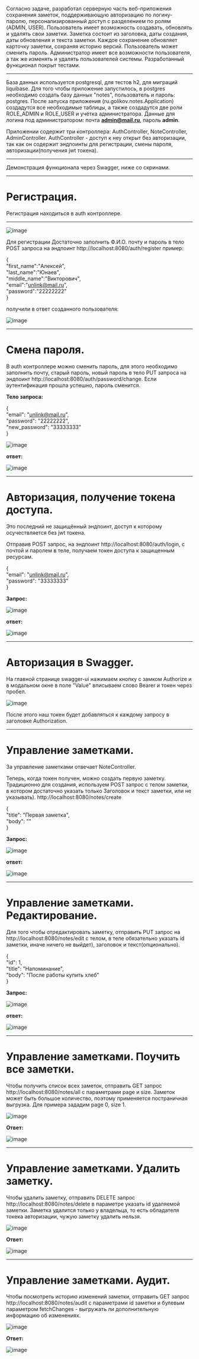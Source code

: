    Согласно задаче, разработал серверную часть веб-приложения сохранения заметок, поддерживающую авторизацию по логину-паролю, персонализированный доступ с
разделением по ролям (ADMIN, USER). Пользователь имеет возможность создавать, обновлять и удалять свои заметки. Заметка состоит из заголовка, даты создания,
даты обновления и текста заметки. Каждое сохранение обновляет карточку заметки, сохраняя историю версий. Пользователь может сменить пароль. Администратор имеет
все возможности пользователя, а так же изменять и удалять пользователей системы. Разработанный функционал покрыт тестами.
____________________________________________
База данных используется postgresql, для тестов h2, для миграций liquibase. Для того чтобы приложение запустилось, в postgres необходимо создать базу данных "notes",
пользователь и пароль: postgres. После запуска приложения (ru.golikov.notes.Application) создадутся все необходимые таблицы, а также создадутся две роли 
ROLE_ADMIN и ROLE_USER и учётка администратора. Данные для логина под администратором: почта <b>admin@mail.ru</b>, пароль <b>admin</b>.

Приложении содержит три контроллера: AuthController, NoteController, AdminController. AuthController - доступ к неу открыт без авторизации, так как он содержит эндпоинты
для регистрации, смены пароля, авторизации(получения jwt токена).
____________________________________________
Демонстрация функционала через Swagger, ниже со скринами. 
____________________________________________
 <b>Регистрация.</b>
 ============================================
 Регистрация находиться в auth контроллере. 
____________________________________________



![image](https://user-images.githubusercontent.com/92391770/205524608-052de309-6507-4623-b3df-0a82c1e92624.png)

Для регистрации Достаточно заполнить Ф.И.О. почту и пароль в тело POST запроса на эндпоинт http://localhost:8080/auth/register пример: 

{<br>
"first_name":"Алексей",<br>
"last_name":"Юнаев",<br>
"middle_name":"Викторович",<br>
"email":"unlink@mail.ru",<br>
"password":"22222222"<br>
}

получили в ответ созданного пользователя:

![image](https://user-images.githubusercontent.com/92391770/205525820-457d188f-c588-4c2d-acdb-51e0aeb6b3ec.png)
____________________________________________

<b>Смена пароля.</b>
============================================
В auth контроллере можно сменить пароль, для этого необходимо заполнить почту, старый пароль, новый пароль в тело PUT запроса на эндпоинт 
http://localhost:8080/auth/password/change. Если аутентификация прошла успешно, пароль сменится. 

<b>Тело запроса:</b> 

{<br>
  "email": "unlink@mail.ru",<br>
  "password": "22222222",<br>
  "new_password": "33333333"<br>
}

![image](https://user-images.githubusercontent.com/92391770/205526735-6a1a4458-fb17-4565-8d6b-8082a478d45e.png)


<b>ответ:</b> 

![image](https://user-images.githubusercontent.com/92391770/205526801-e193a82c-0852-40c6-a310-1fcef2052231.png)
____________________________________________
Авторизация, получение токена доступа.
============================================
Это последний не защищённый эндпоинт, доступ к которому осучествляется без jwt токена.

Отправив POST запрос, на эндпоинт http://localhost:8080/auth/login, с почтой и паролем в теле, получаем токен доступа к защищенным ресурсам.

{<br>
  "email": "unlink@mail.ru",<br>
  "password": "33333333"<br>
}

<b>Запрос:</b>

![image](https://user-images.githubusercontent.com/92391770/205527895-d6b5ac7b-b0c8-4529-a1fc-9132f19c1813.png)

<b>ответ:</b>

![image](https://user-images.githubusercontent.com/92391770/205528094-b9263ba4-e360-42b5-b03b-7b37da8894a0.png)

____________________________________________

Авторизация в Swagger.
============================================
На главной странице swagger-ui нажимаем кнопку с замком Authorize и в модальном окне в поле "Value" вписываем слово Bearer и токен через пробел.

![image](https://user-images.githubusercontent.com/92391770/205529001-cd386412-7a1e-4170-8c50-701949eb768f.png)

После этого наш токен будет добавляться к каждому запросу в заголовке Authorization.

____________________________________________

Управление заметками.
============================================
За управление заметками отвечает NoteController.

Теперь, когда токен получен, можно создать первую заметку. Традиционно для создания, используем POST запрос с телом заметки, в котором достаточно указать только Заголовок и текст заметки, или не указывать). http://localhost:8080/notes/create

{<br>
  "title": "Первая заметка",<br>
  "body": ""<br>
}

<b>Запрос:</b>

![image](https://user-images.githubusercontent.com/92391770/205529625-9698e48d-484e-407f-82aa-80d8dc8971e4.png)

<b>ответ:</b>

![image](https://user-images.githubusercontent.com/92391770/205529676-5630f40f-a840-4fd2-8e8d-16ae0cbaea99.png)

____________________________________________

Управление заметками. Редактирование.
============================================
Для того чтобы отредактировать заметку, отправить PUT запрос на http://localhost:8080/notes/edit с телом, в теле обязательно указать id заметки, иначе ничего не выйдет), заголовок и текст(опционально).

{<br>
  "id": 1,<br>
  "title": "Напоминание",<br>
  "body": "После работы купить хлеб"<br>
}<br>

<b>Запрос:</b>

![image](https://user-images.githubusercontent.com/92391770/205531958-85339765-e928-4db2-82e7-dfdd7069f9d4.png)

<b>ответ:</b>

![image](https://user-images.githubusercontent.com/92391770/205531996-4ea57d01-226e-44aa-8e89-54f4e59bd840.png)

____________________________________________
Управление заметками. Поучить все заметки.
============================================
Чтобы получить список всех заметок, отправить GET запрос http://localhost:8080/notes/all с параметрами page и size. Заметок может быть большое количество, поэтому применяется постраничная выгрузка. Для примера зададим page 0, size 1.

![image](https://user-images.githubusercontent.com/92391770/205589736-12d9591e-27d0-4f95-9376-1617831e170f.png)

<b>Ответ: </b>

![image](https://user-images.githubusercontent.com/92391770/205590460-5305f7ad-27e6-43fd-b1d5-4b4852951822.png)

____________________________________________
Управление заметками. Удалить заметку.
============================================

Чтобы удалить заметку, отправить DELETE запрос http://localhost:8080/notes/delete в параметре указать id удаляемой заметки. Заметка удалится только у владельца, то есть обладателя токека авторизации, чужую заметку удалить нельзя.

![image](https://user-images.githubusercontent.com/92391770/205593954-2773d5cf-80b6-4500-875d-b0309a62eedf.png)

<b>Ответ: </b>

![image](https://user-images.githubusercontent.com/92391770/205594134-0b81916e-1ed7-48c1-8871-fd9d42a9fd88.png)

____________________________________________
Управление заметками. Аудит.
============================================
Чтобы посмотреть историю изменений заметки, отправить GET запрос http://localhost:8080/notes/audit с параметрами id заметки и булевым параметром fetchChanges - выгружать ли дополнительную информацию об изменениях.

![image](https://user-images.githubusercontent.com/92391770/205596538-b8d16e5b-d86e-4168-9337-74d9c5bd7c43.png)

<b>Ответ: </b>

![image](https://user-images.githubusercontent.com/92391770/205596883-04ff4923-2960-4a20-9732-bff0f213b6eb.png)








